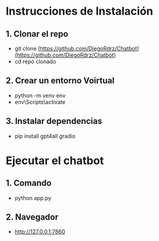 # Instrucciones de Instalación

## 1. Clonar el repo
  - git clone [https://github.com/DiegoRdrz/Chatbot](https://github.com/DiegoRdrz/Chatbot)
  - cd repo clonado

## 2. Crear un entorno Voirtual 
  - python -m venv env
  - env\Scripts\activate

## 3. Instalar dependencias
  - pip install gpt4all gradio

# Ejecutar el chatbot

## 1. Comando
  - python app.py
## 2. Navegador
  - http://127.0.0.1:7860
